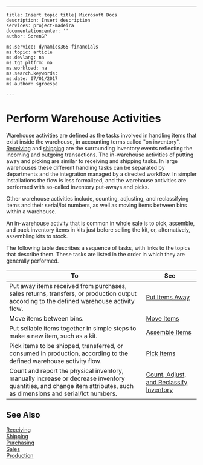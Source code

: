---
    title: Insert topic title| Microsoft Docs
    description: Insert description
    services: project-madeira
    documentationcenter: ''
    author: SorenGP

    ms.service: dynamics365-financials
    ms.topic: article
    ms.devlang: na
    ms.tgt_pltfrm: na
    ms.workload: na
    ms.search.keywords:
    ms.date: 07/01/2017
    ms.author: sgroespe

    ---
# Perform Warehouse Activities
Warehouse activities are defined as the tasks involved in handling items that exist inside the warehouse, in accounting terms called "on inventory". [Receiving](../Receiving/receiving.md) and [shipping](../Topic/Shipping.md) are the surrounding inventory events reflecting the incoming and outgoing transactions. The in-warehouse activities of putting away and picking are similar to receiving and shipping tasks. In large warehouses these different handling tasks can be separated by departments and the integration managed by a directed workflow. In simpler installations the flow is less formalized, and the warehouse activities are performed with so-called inventory put-aways and picks.  
  
 Other warehouse activities include, counting, adjusting, and reclassifying items and their serial\/lot numbers, as well as moving items between bins within a warehouse.  
  
 An in-warehouse activity that is common in whole sale is to pick, assemble, and pack inventory items in kits just before selling the kit, or, alternatively, assembling kits to stock.  
  
 The following table describes a sequence of tasks, with links to the topics that describe them. These tasks are listed in the order in which they are generally performed.  
  
|**To**|**See**|  
|------------|-------------|  
|Put away items received from purchases, sales returns, transfers, or production output according to the defined warehouse activity flow.|[Put Items Away](../WarehouseActivities/put-items-away.md)|  
|Move items between bins.|[Move Items](../WarehouseActivities/move-items.md)|  
|Put sellable items together in simple steps to make a new item, such as a kit.|[Assemble Items](../WarehouseActivities/assemble-items.md)|  
|Pick items to be shipped, transferred, or consumed in production, according to the defined warehouse activity flow.|[Pick Items](../WarehouseActivities/pick-items.md)|  
|Count and report the physical inventory, manually increase or decrease inventory quantities, and change item attributes, such as dimensions and serial\/lot numbers.|[Count, Adjust, and Reclassify Inventory](../WarehouseActivities/count-adjust-and-reclassify-inventory.md)|  
  
## See Also  
 [Receiving](../Receiving/receiving.md)   
 [Shipping](../Topic/Shipping.md)   
 [Purchasing](../Purchasing/purchasing.md)   
 [Sales](../Sales/sales.md)   
 [Production](../Production/production.md)